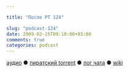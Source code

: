 ```yaml
---

title: "После РТ 124"

slug: "podcast-124"
date: 2009-02-15T09:10:00+03:00
comments: true
categories: podcast
---
```

[аудио](http://cdn.radio-t.com/rt124post.mp3) ● [пиратский torrent](http://pirates.radio-t.com/torrents/rt124post.mp3.torrent) ● [лог чата](http://chat.radio-t.com/logs/radio-t-124.html) ● [wiki](http://wiki.radio-t.com/%D0%9F%D0%BE%D1%81%D0%BB%D0%B5_%D0%A0%D0%A2_124)<audio src="http://cdn.radio-t.com/rt124post.mp3" preload="none">
